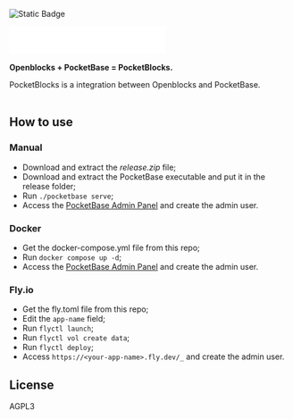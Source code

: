 ![Static Badge](https://img.shields.io/badge/Project_State:-Under_Active_Development-green)

<img src="client/packages/openblocks/src/assets/images/logo-with-name.svg" width="280" alt="Logo">

**Openblocks + PocketBase = PocketBlocks.**

PocketBlocks is a integration between Openblocks and PocketBase.
</br>
</br>

## How to use

### Manual

- Download and extract the _release.zip_ file;
- Download and extract the PocketBase executable and put it in the release folder;
- Run `./pocketbase serve`;
- Access the [PocketBase Admin Panel](http://localhost:8090/_) and create the admin user.

### Docker

- Get the docker-compose.yml file from this repo;
- Run `docker compose up -d`;
- Access the [PocketBase Admin Panel](http://localhost:8080/_) and create the admin user.

### Fly.io

- Get the fly.toml file from this repo;
- Edit the `app-name` field;
- Run `flyctl launch`;
- Run `flyctl vol create data`;
- Run `flyctl deploy`;
- Access `https://<your-app-name>.fly.dev/_` and create the admin user.

## License

AGPL3
